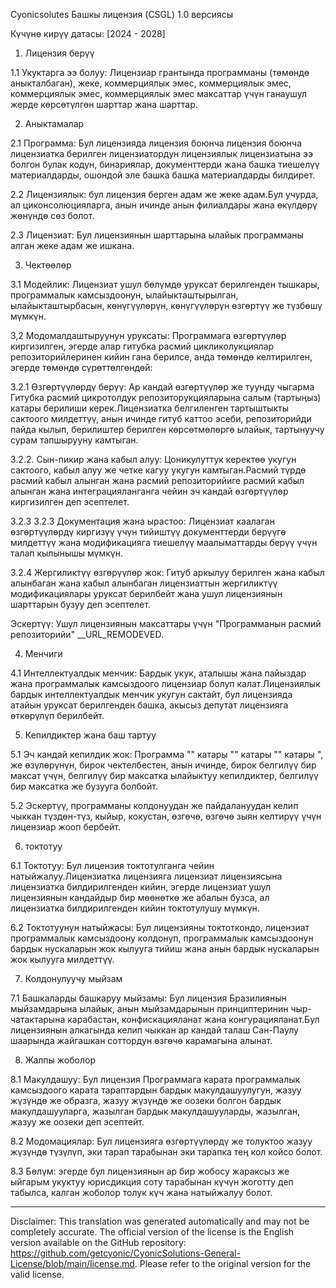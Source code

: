 Cyonicsolutes Башкы лицензия (CSGL)
1.0 версиясы

Күчүнө кирүү датасы: [2024 - 2028]

1. Лицензия берүү

1.1 Укуктарга ээ болуу: Лицензиар грантында программаны (төмөндө аныкталбаган), жеке, коммерциялык эмес, коммерциялык эмес, коммерциялык эмес, коммерциялык эмес максаттар үчүн ганаушул жерде көрсөтүлгөн шарттар жана шарттар.

2. Аныктамалар

2.1 Программа: Бул лицензияда лицензия боюнча лицензия боюнча лицензиатка берилген лицензиатордун лицензиялык лицензиатына ээ болгон булак кодун, бинариялар, документтерди жана башка тиешелүү материалдарды, ошондой эле башка башка материалдарды билдирет.

2.2 Лицензиялык: бул лицензия берген адам же жеке адам.Бул учурда, ал циконсолюцияларга, анын ичинде анын филиалдары жана өкүлдөрү жөнүндө сөз болот.

2.3 Лицензиат: Бул лицензиянын шарттарына ылайык программаны алган жеке адам же ишкана.

3. Чектөөлөр

3.1 Модейлик: Лицензиат ушул бөлүмдө уруксат берилгенден тышкары, программалык камсыздоонун, ылайыкташтырылган, ылайыкташтырбасын, көнүгүүлөрүн, көнүгүүлөрүн өзгөртүү же түзбөшү мүмкүн.

3,2 Модомалдаштыруунун уруксаты: Программага өзгөртүүлөр киргизилген, эгерде алар гитубка расмий цикликолукциялар репозиторийлеринен кийин гана берилсе, анда төмөндө келтирилген, эгерде төмөндө сүрөттөлгөндөй:

3.2.1 Өзгөртүүлөрдү берүү: Ар кандай өзгөртүүлөр же туунду чыгарма Гитубка расмий цикротолдук репозиторукцияларына салым (тартыңыз) катары берилиши керек.Лицензиатка белгиленген тартыштыкты сактоого милдеттүү, анын ичинде гитуб каттоо эсеби, репозиторийди пайда кылып, берилиштер берилген көрсөтмөлөргө ылайык, тартынуучу сурам тапшырууну камтыган.

3.2.2. Сын-пикир жана кабыл алуу: Цоникулуттук керектөө укугун сактоого, кабыл алуу же четке кагуу укугун камтыган.Расмий түрдө расмий кабыл алынган жана расмий репозиторийиге расмий кабыл алынган жана интеграцияланганга чейин эч кандай өзгөртүүлөр киргизилген деп эсептелет.

3.2.3 3.2.3 Документация жана ырастоо: Лицензиат каалаган өзгөртүүлөрдү киргизүү үчүн тийиштүү документтерди берүүгө милдеттүү жана модификацияга тиешелүү маалыматтарды берүү үчүн талап кылынышы мүмкүн.

3.2.4 Жергиликтүү өзгөрүүлөр жок: Гитуб аркылуу берилген жана кабыл алынбаган жана кабыл алынбаган лицензиаттын жергиликтүү модификациялары уруксат берилбейт жана ушул лицензиянын шарттарын бузуу деп эсептелет.

Эскертүү: Ушул лицензиянын максаттары үчүн "Программанын расмий репозиторийи" __URL_REMODEVED.

4. Менчиги

4.1 Интеллектуалдык менчик: Бардык укук, аталышы жана пайыздар жана программалык камсыздоого лицензиар болуп калат.Лицензиялык бардык интеллектуалдык менчик укугун сактайт, бул лицензияда атайын уруксат берилгенден башка, акысыз депутат лицензияга өткөрүлүп берилбейт.

5. Кепилдиктер жана баш тартуу

5.1 Эч кандай кепилдик жок: Программа "" катары "" катары "" катары ", же өзүлөрүнүн, бирок чектелбестен, анын ичинде, бирок белгилүү бир максат үчүн, белгилүү бир максатка ылайыктуу кепилдиктер, белгилүү бир максатка же бузууга болбойт.

5.2 Эскертүү, программаны колдонуудан же пайдалануудан келип чыккан түздөн-түз, кыйыр, кокустан, өзгөчө, өзгөчө зыян келтирүү үчүн лицензиар жооп бербейт.

6. токтотуу

6.1 Токтотуу: Бул лицензия токтотулганга чейин натыйжалуу.Лицензиатка лицензияга лицензиат лицензиясына лицензиатка билдирилгенден кийин, эгерде лицензиат ушул лицензиянын кандайдыр бир мөөнөткө же абалын бузса, ал лицензиатка билдирилгенден кийин токтотулушу мүмкүн.

6.2 Токтотуунун натыйжасы: Бул лицензияны токтоткондо, лицензиат программалык камсыздоону колдонуп, программалык камсыздоонун бардык нускаларын жок кылууга тийиш жана анын бардык нускаларын жок кылууга милдеттүү.

7. Колдонулуучу мыйзам

7.1 Башкаларды башкаруу мыйзамы: Бул лицензия Бразилиянын мыйзамдарына ылайык, анын мыйзамдарынын принциптеринин чыр-чатактарына карабастан, конфискацияланат жана конгурацияланат.Бул лицензиянын алкагында келип чыккан ар кандай талаш Сан-Паулу шаарында жайгашкан соттордун өзгөчө карамагына алынат.

8. Жалпы жоболор

8.1 Макулдашуу: Бул лицензия Программага карата программалык камсыздоого карата тараптардын бардык макулдашуулугун, жазуу жүзүндө же образга, жазуу жүзүндө же оозеки болгон бардык макулдашууларга, жазылган бардык макулдашууларды, жазылган, жазуу же оозеки деп эсептейт.

8.2 Модомациялар: Бул лицензияга өзгөртүүлөрдү же толуктоо жазуу жүзүндө түзүлүп, эки тарап тарабынан эки тарапка тең кол койсо болот.

8.3 Бөлүм: эгерде бул лицензиянын ар бир жобосу жараксыз же ыйгарым укуктуу юрисдикция соту тарабынан күчүн жоготту деп табылса, калган жоболор толук күч жана натыйжалуу болот.

---
Disclaimer: This translation was generated automatically and may not be completely accurate. The official version of the license is the English version available on the GitHub repository: https://github.com/getcyonic/CyonicSolutions-General-License/blob/main/license.md. Please refer to the original version for the valid license.